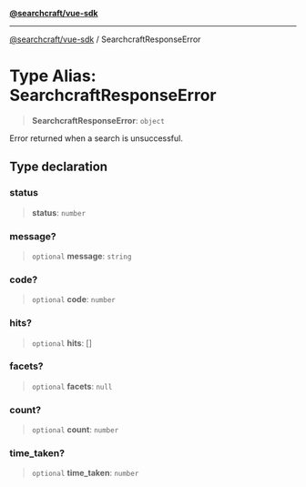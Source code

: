[**@searchcraft/vue-sdk**](/reference/sdk/js-vue/README.md)

***

[@searchcraft/vue-sdk](/reference/sdk/js-vue/globals.md) / SearchcraftResponseError

# Type Alias: SearchcraftResponseError

> **SearchcraftResponseError**: `object`

Error returned when a search is unsuccessful.

## Type declaration

### status

> **status**: `number`

### message?

> `optional` **message**: `string`

### code?

> `optional` **code**: `number`

### hits?

> `optional` **hits**: \[\]

### facets?

> `optional` **facets**: `null`

### count?

> `optional` **count**: `number`

### time\_taken?

> `optional` **time\_taken**: `number`
